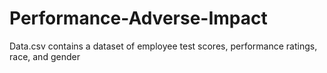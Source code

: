# Performance-Adverse-Impact

Data.csv contains a dataset of employee test scores, performance ratings, race, and gender
